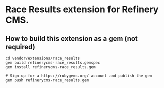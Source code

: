 # Race Results extension for Refinery CMS.

## How to build this extension as a gem (not required)

    cd vendor/extensions/race_results
    gem build refinerycms-race_results.gemspec
    gem install refinerycms-race_results.gem

    # Sign up for a https://rubygems.org/ account and publish the gem
    gem push refinerycms-race_results.gem
